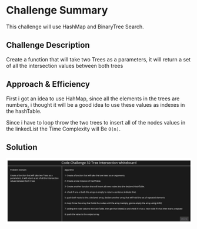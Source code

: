# Challenge Summary

This challenge will use HashMap and BinaryTree Search.

## Challenge Description

Create a function that will take two Trees as a parameters, it will return a set of all the intersection values between both trees

## Approach & Efficiency

First i got an idea to use HahMap, since all the elements in the trees are numbers, i thought it will be a good idea to use these values as indexes in the hashTable.

Since i have to loop throw the two trees to insert all of the nodes values in the linkedList the Time Complexity will Be `O(n)`.

## Solution

![Code Challenge31 WhiteBoard](../../assets/CC32.jpg)
